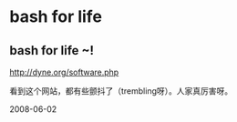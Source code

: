 # bash for life

## bash for life ~!

http://dyne.org/software.php

看到这个网站，都有些颤抖了（trembling呀）。人家真厉害呀。


2008-06-02
